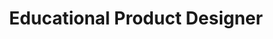 ---
title: Educational Product Designer
description: A reference page in my new Starlight docs site.
---